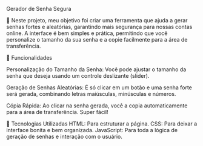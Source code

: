 Gerador de Senha Segura



 🔐 Neste projeto, meu objetivo foi criar uma ferramenta que ajuda a gerar senhas fortes e aleatórias, garantindo mais segurança para nossas contas online.
A interface é bem simples e prática, permitindo que você personalize o tamanho da sua senha e a copie facilmente para a área de transferência.

🌟 Funcionalidades

Personalização do Tamanho da Senha: Você pode ajustar o tamanho da senha que deseja usando um controle deslizante (slider).

Geração de Senhas Aleatórias: É só clicar em um botão e uma senha forte será gerada, combinando letras maiúsculas, minúsculas e números.

Cópia Rápida: Ao clicar na senha gerada, você a copia automaticamente para a área de transferência. Super fácil!

🚀 Tecnologias Utilizadas
HTML: Para estruturar a página.
CSS: Para deixar a interface bonita e bem organizada.
JavaScript: Para toda a lógica de geração de senhas e interação com o usuário.

